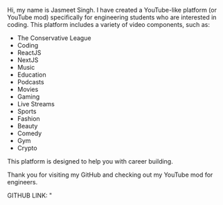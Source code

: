 Hi, my name is Jasmeet Singh. 
I have created a YouTube-like platform (or YouTube mod) specifically for engineering students who are interested in coding. 
This platform includes a variety of video components, such as:

- The Conservative League  
- Coding  
- ReactJS  
- NextJS  
- Music  
- Education  
- Podcasts  
- Movies  
- Gaming  
- Live Streams  
- Sports  
- Fashion  
- Beauty  
- Comedy  
- Gym  
- Crypto  

This platform is designed to help you with career building. 

Thank you for visiting my GitHub and checking out my YouTube mod for engineers.


GITHUB LINK: "